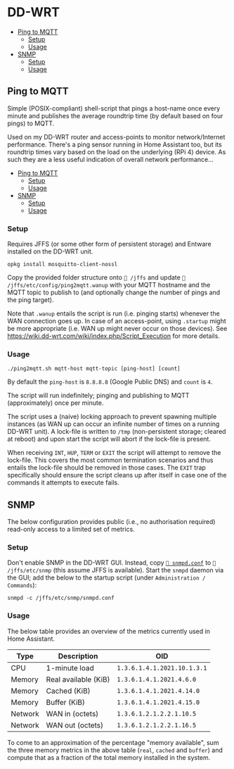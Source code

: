# DD-WRT

- [Ping to MQTT](#ping-to-mqtt)
  - [Setup](#setup)
  - [Usage](#usage)
- [SNMP](#snmp)
  - [Setup](#setup-1)
  - [Usage](#usage-1)

## Ping to MQTT

Simple (POSIX-compliant) shell-script that pings a host-name once every minute
and publishes the average roundtrip time (by default based on four pings) to
MQTT.

Used on my DD-WRT router and access-points to monitor network/Internet
performance. There's a ping sensor running in Home Assistant too, but its
roundtrip times vary based on the load on the underlying (RPi 4) device. As such
they are a less useful indication of overall network performance...

- [Ping to MQTT](#ping-to-mqtt)
  - [Setup](#setup)
  - [Usage](#usage)
- [SNMP](#snmp)
  - [Setup](#setup-1)
  - [Usage](#usage-1)

### Setup

Requires JFFS (or some other form of persistent storage) and Entware installed
on the DD-WRT unit.

```shell
opkg install mosquitto-client-nossl
```

Copy the provided folder structure onto `📁 /jffs` and update
`📄 /jffs/etc/config/ping2mqtt.wanup` with your MQTT hostname and the MQTT topic
to publish to (and optionally change the number of pings and the ping target).

Note that `.wanup` entails the script is run (i.e. pinging starts) whenever the
WAN connection goes up. In case of an access-point, using `.startup` might be
more appropriate (i.e. WAN up might never occur on those devices). See
<https://wiki.dd-wrt.com/wiki/index.php/Script_Execution> for more details.

### Usage

```shell
./ping2mqtt.sh mqtt-host mqtt-topic [ping-host] [count]
```

By default the `ping-host` is `8.8.8.8` (Google Public DNS) and `count` is `4`.

The script will run indefinitely; pinging and publishing to MQTT (approximately)
once per minute.

The script uses a (naive) locking approach to prevent spawning multiple
instances (as WAN up can occur an infinite number of times on a running DD-WRT
unit). A lock-file is written to `/tmp` (non-persistent storage; cleared at
reboot) and upon start the script will abort if the lock-file is present.

When receiving `INT`, `HUP`, `TERM` or `EXIT` the script will attempt to remove
the lock-file. This covers the most common termination scenarios and thus
entails the lock-file should be removed in those cases. The `EXIT` trap
specifically should ensure the script cleans up after itself in case one of the
commands it attempts to execute fails.

## SNMP

The below configuration provides public (i.e., no authorisation required)
read-only access to a limited set of metrics.

### Setup

Don't enable SNMP in the DD-WRT GUI. Instead, copy
[`📄 snmpd.conf`](./jffs/etc/snmp/snmpd.conf) to `📂 /jffs/etc/snmp` (this
assume JFFS is available). Start the `snmpd` daemon via the GUI; add the below
to the startup script (under `Administration / Commands`):

```shell
snmpd -c /jffs/etc/snmp/snmpd.conf
```

### Usage

The below table provides an overview of the metrics currently used in Home
Assistant.

| Type    | Description          | OID                         |
| ------- | -------------------- | --------------------------- |
| CPU     | 1-minute load        | `1.3.6.1.4.1.2021.10.1.3.1` |
| Memory  | Real available (KiB) | `1.3.6.1.4.1.2021.4.6.0`    |
| Memory  | Cached (KiB)         | `1.3.6.1.4.1.2021.4.14.0`   |
| Memory  | Buffer (KiB)         | `1.3.6.1.4.1.2021.4.15.0`   |
| Network | WAN in (octets)      | `1.3.6.1.2.1.2.2.1.10.5`    |
| Network | WAN out (octets)     | `1.3.6.1.2.1.2.2.1.16.5`    |

To come to an approximation of the percentage "memory available", sum the three
memory metrics in the above table (`real`, `cached` and `buffer`) and compute
that as a fraction of the total memory installed in the system.
